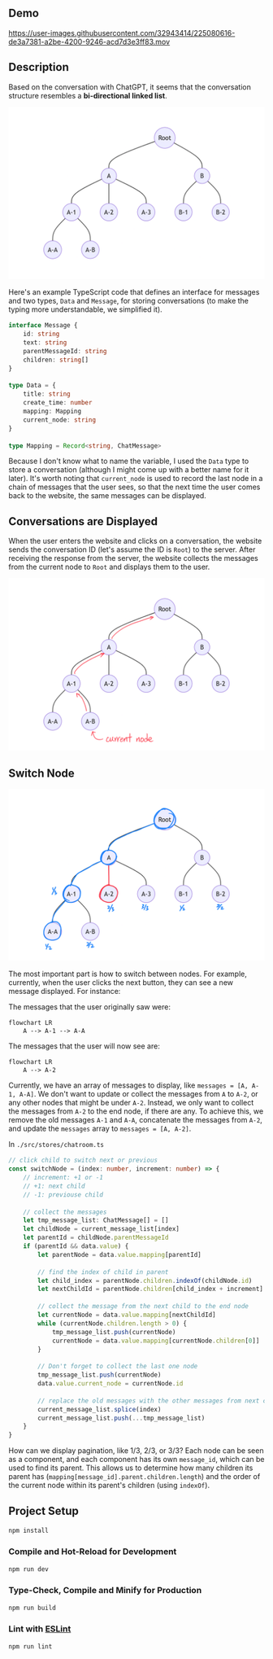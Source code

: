 ## Demo
https://user-images.githubusercontent.com/32943414/225080616-de3a7381-a2be-4200-9246-acd7d3e3ff83.mov


## Description
Based on the conversation with ChatGPT, it seems that the conversation structure resembles a **bi-directional linked list**.

![](./doc/base.png)

Here's an example TypeScript code that defines an interface for messages and two types, `Data` and `Message`, for storing conversations (to make the typing more understandable, we simplified it).

```typescript
interface Message {
    id: string
    text: string
    parentMessageId: string
    children: string[]
}

type Data = {
    title: string
    create_time: number
    mapping: Mapping
    current_node: string
}

type Mapping = Record<string, ChatMessage>
```

Because I don't know what to name the variable, I used the `Data` type to store a conversation (although I might come up with a better name for it later). It's worth noting that `current_node` is used to record the last node in a chain of messages that the user sees, so that the next time the user comes back to the website, the same messages can be displayed.



## Conversations are Displayed

When the user enters the website and clicks on a conversation, the website sends the conversation ID (let's assume the ID is `Root`) to the server. After receiving the response from the server, the website collects the messages from the current node to `Root` and displays them to the user.

![](./doc/init.png)

## Switch Node

![switchNode](./doc/switchNode.png)

The most important part is how to switch between nodes. For example, currently, when the user clicks the next button, they can see a new message displayed. For instance:

The messages that the user originally saw were:

```mermaid
flowchart LR
    A --> A-1 --> A-A
```

The messages that the user will now see are:

```mermaid
flowchart LR
    A --> A-2
```

Currently, we have an array of messages to display, like `messages = [A, A-1, A-A]`. We don't want to update or collect the messages from `A` to `A-2`, or any other nodes that might be under `A-2`. Instead, we only want to collect the messages from `A-2` to the end node, if there are any. To achieve this, we remove the old messages `A-1` and `A-A`, concatenate the messages from `A-2`, and update the `messages` array to `messages = [A, A-2]`.

In `./src/stores/chatroom.ts`

```typescript
// click child to switch next or previous
const switchNode = (index: number, increment: number) => {
    // increment: +1 or -1
    // +1: next child
    // -1: previouse child

    // collect the messages
    let tmp_message_list: ChatMessage[] = []
    let childNode = current_message_list[index]
    let parentId = childNode.parentMessageId
    if (parentId && data.value) {
        let parentNode = data.value.mapping[parentId]

        // find the index of child in parent
        let child_index = parentNode.children.indexOf(childNode.id)
        let nextChildId = parentNode.children[child_index + increment]

        // collect the message from the next child to the end node
        let currentNode = data.value.mapping[nextChildId]
        while (currentNode.children.length > 0) {
            tmp_message_list.push(currentNode)
            currentNode = data.value.mapping[currentNode.children[0]]
        }

        // Don't forget to collect the last one node
        tmp_message_list.push(currentNode)
        data.value.current_node = currentNode.id

        // replace the old messages with the other messages from next child
        current_message_list.splice(index)
        current_message_list.push(...tmp_message_list)
    }
}
```



How can we display pagination, like 1/3, 2/3, or 3/3? Each node can be seen as a component, and each component has its own `message_id`, which can be used to find its parent. This allows us to determine how many children its parent has (`mapping[message_id].parent.children.length`) and the order of the current node within its parent's children (using `indexOf`).



## Project Setup

```sh
npm install
```

### Compile and Hot-Reload for Development

```sh
npm run dev
```

### Type-Check, Compile and Minify for Production

```sh
npm run build
```

### Lint with [ESLint](https://eslint.org/)

```sh
npm run lint
```
